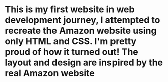# This is my first website in web development journey, I attempted to recreate the Amazon website using only HTML and CSS. I'm pretty proud of how it turned out! The layout and design are inspired by the real Amazon website